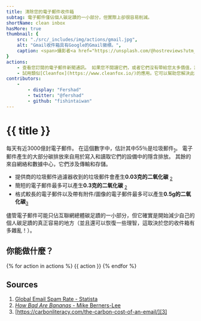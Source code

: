 ```yaml
---
title: 清除您的電子郵件收件箱
subtag: 電子郵件僅佔個人碳足蹟的一小部分，但實際上卻很容易削減。
shortName: clean inbox
hasMore: true
thumbnail: { 
    src: "./src/_includes/img/actions/gmail.jpg", 
    alt: "Gmail收件箱具有Google的Gmail徽標。",
    caption: <span>攝影者<a href="https://unsplash.com/@hostreviews?utm_source=unsplash&amp;utm_medium=referral&amp;utm_content=creditCopyText">Stephen Phillips - Hostreviews.co.uk</a>在<a href="https://unsplash.com/s/photos/email?utm_source=unsplash&amp;utm_medium=referral&amp;utm_content=creditCopyText">Unsplash</a></span>
}
actions:
    - 查看您訂閱的電子郵件新聞通訊。 如果您不閱讀它們，或者它們沒有帶給您太多價值，請取消訂閱。
    - 試用類似[Cleanfox](https://www.cleanfox.io/)的應用。它可以幫助您解決此問題，並讓您了解正在節省的二氧化碳量。
contributors:
    - 
        - display: "Fershad"
        - twitter: "@fershad"
        - github: "fishintaiwan"
---
```


# {{ title }}
每天有近3000億封電子郵件。 在這個數字中，估計其中55％是垃圾郵件<sub>[1][1]</sub>。 電子郵件產生的大部分碳排放來自用於寫入和讀取它們的設備中的隱含排放。 其餘的來自網絡和數據中心，它們涉及傳輸和存儲。

- 提供商的垃圾郵件過濾器收到的垃圾郵件會產生**0.03克的二氧化碳** <sub>[2][2]</sub>
- 簡短的電子郵件最多可以產生**0.3克的二氧化碳** <sub>[2][2]</sub>
- 格式較長的電子郵件以及帶有附件/圖像的電子郵件最多可以產生**0.5g的二氧化碳**<sub>[3][3]</sub>

儘管電子郵件可能只佔互聯網總體碳足蹟的一小部分，但它確實是開始減少自己的個人碳足蹟的真正容易的地方（並且還可以恢復一些理智，這取決於您的收件箱有多雜亂！）。

<div class="action-cta card" data-spaced>
<div class="card--content">
<h2>
    你能做什麼？
</h2>
{% for action in actions %}
{{ action }}
{% endfor %}
</div>
</div>

## Sources
1. [Global Email Spam Rate - Statista][1]
2. [*How Bad Are Bananas* - Mike Berners-Lee][2]
3. [https://carbonliteracy.com/the-carbon-cost-of-an-email/][3]

[1]:https://www.statista.com/statistics/270899/global-e-mail-spam-rate/
[2]:https://www.howbadarebananas.com
[3]:https://carbonliteracy.com/the-carbon-cost-of-an-email/